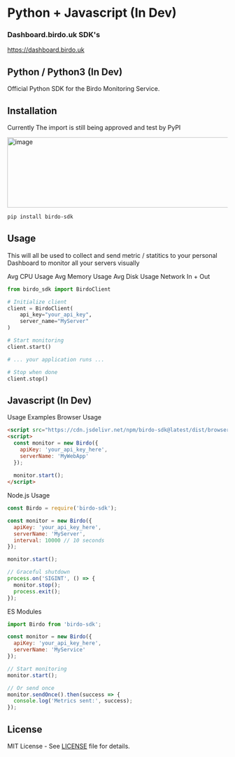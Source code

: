 # Python + Javascript (In Dev) 

### Dashboard.birdo.uk SDK's

https://dashboard.birdo.uk

## Python / Python3 (In Dev) 

Official Python SDK for the Birdo Monitoring Service.
## Installation

Currently The import is still being approved and test by PyPI 

<img width="771" height="161" alt="image" src="https://github.com/user-attachments/assets/3f2b5b59-5b3b-4a35-a867-77cbc2c07748" />


```bash
pip install birdo-sdk
```

## Usage

This will all be used to collect and send metric / statitics to your personal Dashboard to monitor all your servers visually 

Avg CPU Usage
Avg Memory Usage
Avg Disk Usage
Network In + Out

```python
from birdo_sdk import BirdoClient

# Initialize client
client = BirdoClient(
    api_key="your_api_key",
    server_name="MyServer"
)

# Start monitoring
client.start()

# ... your application runs ...

# Stop when done
client.stop()
```

## Javascript (In Dev) 

Usage Examples
Browser Usage

```html
<script src="https://cdn.jsdelivr.net/npm/birdo-sdk@latest/dist/browser.min.js"></script>
<script>
  const monitor = new Birdo({
    apiKey: 'your_api_key_here',
    serverName: 'MyWebApp'
  });
  
  monitor.start();
</script>
```

Node.js Usage

```javascript
const Birdo = require('birdo-sdk');

const monitor = new Birdo({
  apiKey: 'your_api_key_here',
  serverName: 'MyServer',
  interval: 10000 // 10 seconds
});

monitor.start();

// Graceful shutdown
process.on('SIGINT', () => {
  monitor.stop();
  process.exit();
});
```
ES Modules

```javascript
import Birdo from 'birdo-sdk';

const monitor = new Birdo({
  apiKey: 'your_api_key_here',
  serverName: 'MyService'
});

// Start monitoring
monitor.start();

// Or send once
monitor.sendOnce().then(success => {
  console.log('Metrics sent:', success);
});
```

## License

MIT License - See [LICENSE](LICENSE) file for details.

